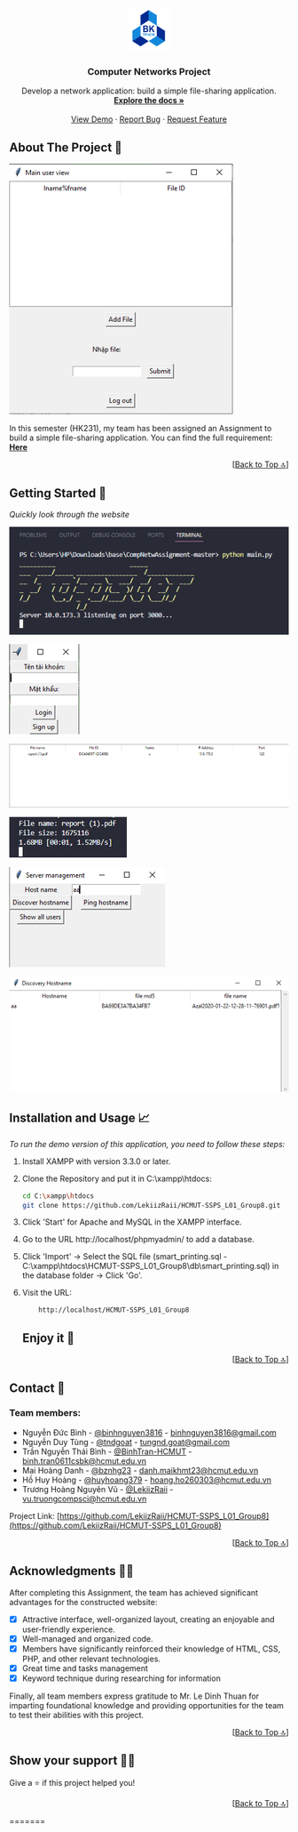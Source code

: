 <a name="readme-top"></a>

<!-- HCMUT LOGO -->
<div align="center">
  <a href="https://github.com/tndgoat/CompNetw_Assignment1">
    <img src="Demo_image/logo_hcmut.png" alt="Logo" width="80" height="80">
  </a>

  <h3 align="center">Computer Networks Project</h3>

  <p align="center">
    Develop a network application: build a simple file-sharing application.
    <br />
    <a href="https://drive.google.com/file/d/1e8hVzyvJ0AzGjJgHZ8SgO-jvZtIxnlm_/view?usp=sharing"><strong>Explore the docs »</strong></a>
    <br />
    <br />
    <a href="#getting-started-🚀">View Demo</a>
    ·
    <a href="https://github.com/tndgoat/CompNetw_Assignment1">Report Bug</a>
    ·
    <a href="https://github.com/tndgoat/CompNetw_Assignment1">Request Feature</a>
  </p>
</div>



<!-- ABOUT THE PROJECT -->
## About The Project 🔎

![Main page](/Demo_image/manual5.png)

In this semester (HK231), my team has been assigned an Assignment to build a simple file-sharing application. You can find the full requirement: <a href="https://drive.google.com/file/d/12Q3O8F_2EvqvYFCliV8Es86KBelm97va/view?usp=sharing"><strong> Here</strong></a>



<p align="right">[<a href="#readme-top">Back to Top 🔝</a>]</p>



<!-- GETTING STARTED -->
## Getting Started 🚀

_Quickly look through the website_

![Main page](/Demo_image/manual1.png)

![Product page](/Demo_image/manual2.png)

![Search page](/Demo_image/manual6.png)

![News page](/Demo_image/manual8.png)

![Contact page](/Demo_image/manual10.png)

![Policy page](/Demo_image/manual11.png)

<!-- USAGE EXAMPLES -->
## Installation and Usage 📈

_To run the demo version of this application, you need to follow these steps:_

1. Install XAMPP with version 3.3.0 or later.
2. Clone the Repository and put it in C:\xampp\htdocs:
   ```sh
   cd C:\xampp\htdocs
   git clone https://github.com/LekiizRaii/HCMUT-SSPS_L01_Group8.git
   ```
3. Click 'Start' for Apache and MySQL in the XAMPP interface.
4. Go to the URL http://localhost/phpmyadmin/ to add a database.
5. Click 'Import' -> Select the SQL file (smart_printing.sql - C:\xampp\htdocs\HCMUT-SSPS_L01_Group8\db\smart_printing.sql) in the database folder -> Click 'Go'.
6. Visit the URL:
    ```sh
        http://localhost/HCMUT-SSPS_L01_Group8
    ```

    <h2>Enjoy it 🥳</h2>

<p align="right">[<a href="#readme-top">Back to Top 🔝</a>]</p>



<!-- CONTACT -->
## Contact 📧
<h3>Team members:</h3>

* Nguyễn Đức Bình - [@binhnguyen3816](https://github.com/binhnguyen3816) - binhnguyen3816@gmail.com
* Nguyễn Duy Tùng - [@tndgoat](https://github.com/tndgoat) - tungnd.goat@gmail.com
* Trần Nguyễn Thái Bình - [@BinhTran-HCMUT](https://github.com/BinhTran-HCMUT) - binh.tran0611csbk@hcmut.edu.vn
* Mai Hoàng Danh - [@bznhg23](https://github.com/znhg23) - danh.maikhmt23@hcmut.edu.vn
* Hồ Huy Hoàng - [@huyhoang379](https://github.com/huyhoang379) - hoang.ho260303@hcmut.edu.vn
* Trương Hoàng Nguyên Vũ - [@LekiizRaii](https://github.com/LekiizRaii) - vu.truongcompsci@hcmut.edu.vn

Project Link: [https://github.com/LekiizRaii/HCMUT-SSPS_L01_Group8](https://github.com/LekiizRaii/HCMUT-SSPS_L01_Group8)

<p align="right">[<a href="#readme-top">Back to Top 🔝</a>]</p>


<!-- ACKNOWLEDGMENTS -->
## Acknowledgments 🙏🏻
After completing this Assignment, the team has achieved significant advantages for the constructed website:
- [x] Attractive interface, well-organized layout, creating an enjoyable and user-friendly experience.
- [x] Well-managed and organized code.
- [x] Members have significantly reinforced their knowledge of HTML, CSS, PHP, and other relevant technologies.
- [x] Great time and tasks management
- [x] Keyword technique during researching for information

Finally, all team members express gratitude to Mr. Le Dinh Thuan for imparting foundational knowledge and providing opportunities for the team to test their abilities with this project.

<p align="right">[<a href="#readme-top">Back to Top 🔝</a>]</p>

## Show your support 👨‍🚀

Give a ⭐️ if this project helped you!

<p align="right">[<a href="#readme-top">Back to Top 🔝</a>]</p>



<!-- MARKDOWN LINKS & IMAGES -->
[product-screenshot]: images/screenshot.png

[lateX.com]: https://img.shields.io/badge/Made%20with-LaTeX-1f425f.svg
[vscode.com]: https://img.shields.io/badge/Made%20for-VSCode-1f425f.svg

[vscode.logo]: https://img.shields.io/badge/Visual_Studio_Code-0078D4?style=for-the-badge&logo=visual%20studio%20code&logoColor=white
[overleaf.logo]: https://img.shields.io/badge/Overleaf-47A141?style=for-the-badge&logo=Overleaf&logoColor=white
[git.logo]: https://img.shields.io/badge/GIT-E44C30?style=for-the-badge&logo=git&logoColor=white

[html.logo]: https://img.shields.io/badge/HTML5-E34F26?style=for-the-badge&logo=html5&logoColor=white
[HTML-url]: https://www.w3schools.com/html/default.asp
[css.logo]: https://img.shields.io/badge/CSS3-1572B6?style=for-the-badge&logo=css3&logoColor=white
[CSS-url]: https://www.w3schools.com/css/default.asp
[Bootstrap.com]: https://img.shields.io/badge/Bootstrap-563D7C?style=for-the-badge&logo=bootstrap&logoColor=white
[Bootstrap-url]: https://getbootstrap.com
[js.logo]: https://img.shields.io/badge/JavaScript-323330?style=for-the-badge&logo=javascript&logoColor=F7DF1E
[JavaScript-url]: https://www.w3schools.com/js/default.asp
[php.logo]: https://img.shields.io/badge/PHP-777BB4?style=for-the-badge&logo=php&logoColor=white
[PHP-url]: https://www.php.net/
[mysql.logo]: https://img.shields.io/badge/MySQL-005C84?style=for-the-badge&logo=mysql&logoColor=white
[MySQL-url]: https://www.mysql.com/
=======

